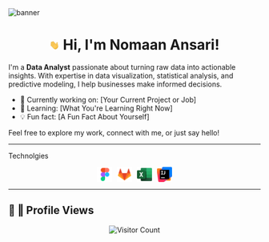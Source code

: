 <link rel="stylesheet" href="styles.css">

<div>
 <img src='./assests/images/banner.png' alt=banner>
<div>

<h1 align="center">
 <img src="https://raw.githubusercontent.com/ABSphreak/ABSphreak/master/gifs/Hi.gif"width="20px">
 </a> Hi, I'm Nomaan Ansari!
</h1>


I'm a **Data Analyst** passionate about turning raw data into actionable insights. With expertise in data visualization, statistical analysis, and predictive modeling, I help businesses make informed decisions.


- 🔭 Currently working on: [Your Current Project or Job]
- 🌱 Learning: [What You're Learning Right Now]
- 💡 Fun fact: [A Fun Fact About Yourself]


Feel free to explore my work, connect with me, or just say hello!

---

Technolgies

<div style="display: flex; justify-content: center; gap: 10px;">

  <img src="./assests/ico/Figma.svg" alt="Figma" width="30">

  <img src="./assests/ico/Gitlab.svg" alt="Gitlab" width="30">
  
  <img src="./assests/ico/Excel.svg" alt="Github" width="30">

  <img src="./assests/ico/Intellij IDEA.svg" alt="Github" width="30">

</div>

---

## 👀 ‖ Profile Views

<div align="center">
  <img src="https://profile-counter.glitch.me/YOUR_GITHUB_USERNAME/count.svg" alt="Visitor Count" />
</div>
